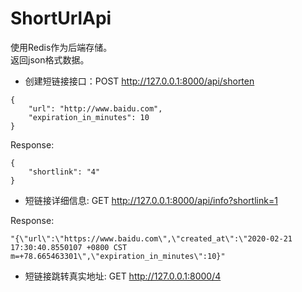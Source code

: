 # ShortUrlApi
使用Redis作为后端存储。  
返回json格式数据。  

-  创建短链接接口：POST  http://127.0.0.1:8000/api/shorten  

```
{
	"url": "http://www.baidu.com",
	"expiration_in_minutes": 10
}
```  

Response:  
```
{
    "shortlink": "4"
}
```
- 短链接详细信息: GET  http://127.0.0.1:8000/api/info?shortlink=1  

Response:  
```
"{\"url\":\"https://www.baidu.com\",\"created_at\":\"2020-02-21 17:30:40.8550107 +0800 CST m=+78.665463301\",\"expiration_in_minutes\":10}"
```

- 短链接跳转真实地址: GET  http://127.0.0.1:8000/4 




